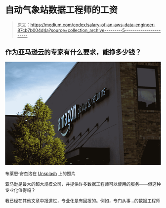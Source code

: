 # 自动气象站数据工程师的工资

> 原文：<https://medium.com/codex/salary-of-an-aws-data-engineer-87cb7b004d4a?source=collection_archive---------5----------------------->

## 作为亚马逊云的专家有什么要求，能挣多少钱？

![](img/c8bb0e695cdb59abfbbb5241138afa17.png)

布莱恩·安杰洛在 [Unsplash](https://unsplash.com/s/photos/amazon?utm_source=unsplash&utm_medium=referral&utm_content=creditCopyText) 上的照片

亚马逊是最大的超大规模公司，并提供许多数据工程师可以使用的服务——但这种专业化值得吗？

我已经在其他文章中报道过，专业化是有回报的。例如，专门从事…的数据工程师